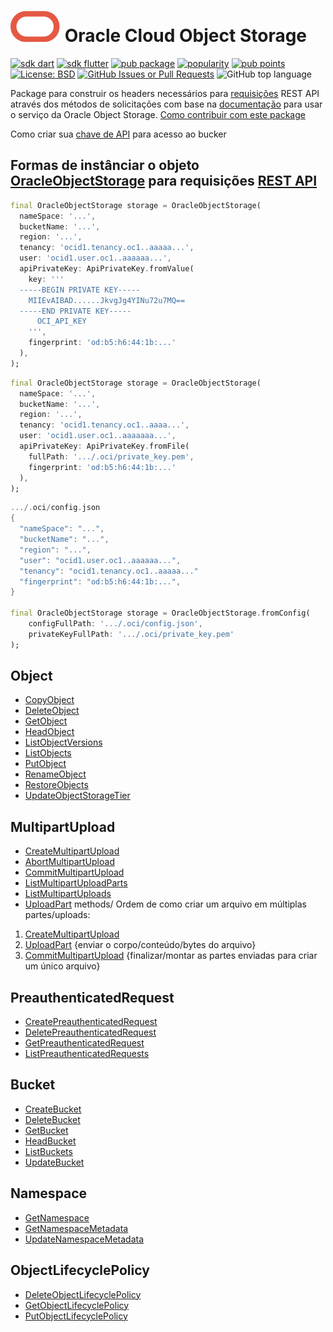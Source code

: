 # [![Oracle](https://raw.githubusercontent.com/Suebersson/oracle_object_storage/main/oracle.svg)](https://www.oracle.com/br/cloud/) Oracle Cloud Object Storage

[![sdk dart](https://img.shields.io/badge/SDK-Dart-blue.svg?color=blue)](https://dart.dev/get-dart)
[![sdk flutter](https://img.shields.io/badge/SDK-Flutter-blue.svg?color=blue)](https://docs.flutter.dev/get-started/install)
[![pub package](https://img.shields.io/pub/v/oracle_object_storage.svg?color=blue)](https://pub.dev/packages/oracle_object_storage)
[![popularity](https://img.shields.io/pub/popularity/oracle_object_storage?logo=dart&color=blue)](https://pub.dev/packages/oracle_object_storage/score)
[![pub points](https://img.shields.io/pub/points/oracle_object_storage?logo=dart&color=blue)](https://pub.dev/packages/oracle_object_storage/score)
[![License: BSD](https://img.shields.io/badge/license-BSD-blue.svg?color=blue)](https://pub.dev/packages/oracle_object_storage/license)
[![GitHub Issues or Pull Requests](https://img.shields.io/github/issues/Suebersson/oracle_object_storage?color=blue)](https://github.com/Suebersson/oracle_object_storage/issues)
![GitHub top language](https://img.shields.io/github/languages/top/Suebersson/oracle_object_storage?color=blue)


Package para construir os headers necessários para [requisições](https://docs.oracle.com/en-us/iaas/Content/API/Concepts/signingrequests.htm#Request_Signatures) REST API através dos métodos de solicitações com base na [documentação](https://docs.oracle.com/en-us/iaas/api/#/pt/objectstorage/20160918/) para usar o serviço da Oracle Object Storage. [Como contribuir com este package](https://github.com/Suebersson/oracle_object_storage/blob/main/CONTRIBUTING.md)

Como criar sua [chave de API](https://docs.oracle.com/en/learn/manage-oci-restapi/index.html#task-1-set-up-oracle-cloud-infrastructure-api-keys) para acesso ao bucker

## Formas de instânciar o objeto [OracleObjectStorage](https://docs.oracle.com/pt-br/iaas/Content/Object/Concepts/objectstorageoverview.htm) para requisições [REST API](https://docs.oracle.com/en/learn/manage-oci-restapi/index.html#introduction)

```dart
final OracleObjectStorage storage = OracleObjectStorage(
  nameSpace: '...', 
  bucketName: '...', 
  region: '...', 
  tenancy: 'ocid1.tenancy.oc1..aaaaa...', 
  user: 'ocid1.user.oc1..aaaaaa...', 
  apiPrivateKey: ApiPrivateKey.fromValue(
    key: '''
  -----BEGIN PRIVATE KEY-----
    MIIEvAIBAD......JkvgJg4YINu72u7MQ==
  -----END PRIVATE KEY-----
      OCI_API_KEY
    ''', 
    fingerprint: 'od:b5:h6:44:1b:...'
  ),
);
```

```dart
final OracleObjectStorage storage = OracleObjectStorage(
  nameSpace: '...', 
  bucketName: '...', 
  region: '...', 
  tenancy: 'ocid1.tenancy.oc1..aaaa...', 
  user: 'ocid1.user.oc1..aaaaaaa...', 
  apiPrivateKey: ApiPrivateKey.fromFile(
    fullPath: '.../.oci/private_key.pem',
    fingerprint: 'od:b5:h6:44:1b:...'
  ),
);
```

```dart
.../.oci/config.json
{
  "nameSpace": "...",
  "bucketName": "...",
  "region": "...",
  "user": "ocid1.user.oc1..aaaaaa...",
  "tenancy": "ocid1.tenancy.oc1..aaaaa..."
  "fingerprint": "od:b5:h6:44:1b:...",
}

final OracleObjectStorage storage = OracleObjectStorage.fromConfig(
    configFullPath: '.../.oci/config.json',
    privateKeyFullPath: '.../.oci/private_key.pem'
);
```

## Object
- [CopyObject](https://github.com/Suebersson/oracle_object_storage/blob/main/lib/src/services/object/src/methods/copy_object.md)
- [DeleteObject](https://github.com/Suebersson/oracle_object_storage/blob/main/lib/src/services/object/src/methods/delete_object.md)
- [GetObject](https://github.com/Suebersson/oracle_object_storage/blob/main/lib/src/services/object/src/methods/get_object.md)
- [HeadObject](https://github.com/Suebersson/oracle_object_storage/blob/main/lib/src/services/object/src/methods/head_object.md)
- [ListObjectVersions](https://github.com/Suebersson/oracle_object_storage/blob/main/lib/src/services/object/src/methods/list_object_versions.md)
- [ListObjects](https://github.com/Suebersson/oracle_object_storage/blob/main/lib/src/services/object/src/methods/list_objects.md)
- [PutObject](https://github.com/Suebersson/oracle_object_storage/blob/main/lib/src/services/object/src/methods/put_object.md)
- [RenameObject](https://github.com/Suebersson/oracle_object_storage/blob/main/lib/src/services/object/src/methods/rename_object.md)
- [RestoreObjects](https://github.com/Suebersson/oracle_object_storage/blob/main/lib/src/services/object/src/methods/restore_objects.md)
- [UpdateObjectStorageTier](https://github.com/Suebersson/oracle_object_storage/blob/main/lib/src/services/object/src/methods/update_object_storage_tier.md)


## MultipartUpload
- [CreateMultipartUpload](https://github.com/Suebersson/oracle_object_storage/blob/main/lib/src/services/multipart_upload/src/methods/create_multipart_upload.md)
- [AbortMultipartUpload](https://github.com/Suebersson/oracle_object_storage/blob/main/lib/src/services/multipart_upload/src/methods/abort_multipart_upload.md)
- [CommitMultipartUpload](https://github.com/Suebersson/oracle_object_storage/blob/main/lib/src/services/multipart_upload/src/methods/commit_multipart_upload.md)
- [ListMultipartUploadParts](https://github.com/Suebersson/oracle_object_storage/blob/main/lib/src/services/multipart_upload/src/methods/list_multipart_upload_parts.md)
- [ListMultipartUploads](https://github.com/Suebersson/oracle_object_storage/blob/main/lib/src/services/multipart_upload/src/methods/list_multipart_uploads.md)
- [UploadPart](https://github.com/Suebersson/oracle_object_storage/blob/main/lib/src/services/multipart_upload/src/methods/upload_part.md)
methods/
Ordem de como criar um arquivo em múltiplas partes/uploads:

1. [CreateMultipartUpload](https://github.com/Suebersson/oracle_object_storage/blob/main/lib/src/services/multipart_upload/src/methods/create_multipart_upload.md)
2. [UploadPart](https://github.com/Suebersson/oracle_object_storage/blob/main/lib/src/services/multipart_upload/src/methods/upload_part.md) {enviar o corpo/conteúdo/bytes do arquivo}
3. [CommitMultipartUpload](https://github.com/Suebersson/oracle_object_storage/blob/main/lib/src/services/multipart_upload/src/methods/commit_multipart_upload.md) {finalizar/montar as partes enviadas para criar um único arquivo}


## PreauthenticatedRequest
- [CreatePreauthenticatedRequest](https://github.com/Suebersson/oracle_object_storage/blob/main/lib/src/services/preauthenticated_request/src/methods/create_preauthenticated_request.md)
- [DeletePreauthenticatedRequest](https://github.com/Suebersson/oracle_object_storage/blob/main/lib/src/services/preauthenticated_request/src/methods/delete_preauthenticated_request.md)
- [GetPreauthenticatedRequest](https://github.com/Suebersson/oracle_object_storage/blob/main/lib/src/services/preauthenticated_request/src/methods/get_preauthenticated_request.md)
- [ListPreauthenticatedRequests](https://github.com/Suebersson/oracle_object_storage/blob/main/lib/src/services/preauthenticated_request/src/methods/list_preauthenticated_requests.md)


## Bucket
- [CreateBucket](https://github.com/Suebersson/oracle_object_storage/blob/main/lib/src/services/bucket/src/methods/create_bucket.md)
- [DeleteBucket](https://github.com/Suebersson/oracle_object_storage/blob/main/lib/src/services/bucket/src/methods/delete_bucket.md)
- [GetBucket](https://github.com/Suebersson/oracle_object_storage/blob/main/lib/src/services/bucket/src/methods/get_bucket.md)
- [HeadBucket](https://github.com/Suebersson/oracle_object_storage/blob/main/lib/src/services/bucket/src/methods/head_bucket.md)
- [ListBuckets](https://github.com/Suebersson/oracle_object_storage/blob/main/lib/src/services/bucket/src/methods/list_buckets.md)
- [UpdateBucket](https://github.com/Suebersson/oracle_object_storage/blob/main/lib/src/services/bucket/src/methods/update_bucket.md)


## Namespace
- [GetNamespace](https://github.com/Suebersson/oracle_object_storage/blob/main/lib/src/services/namespace/src/methods/get_namespace.md)
- [GetNamespaceMetadata](https://github.com/Suebersson/oracle_object_storage/blob/main/lib/src/services/namespace/src/methods/get_namespace_metadata.md)
- [UpdateNamespaceMetadata](https://github.com/Suebersson/oracle_object_storage/blob/main/lib/src/services/namespace/src/methods/update_namespace_metadata.md)


## ObjectLifecyclePolicy
- [DeleteObjectLifecyclePolicy](https://github.com/Suebersson/oracle_object_storage/blob/main/lib/src/services/object_lifecycle_policy/src/methods/delete_object_lifecycle_policy.md)
- [GetObjectLifecyclePolicy](https://github.com/Suebersson/oracle_object_storage/blob/main/lib/src/services/object_lifecycle_policy/src/methods/get_object_lifecycle_policy.md)
- [PutObjectLifecyclePolicy](https://github.com/Suebersson/oracle_object_storage/blob/main/lib/src/services/object_lifecycle_policy/src/methods/put_object_lifecycle_policy.md)